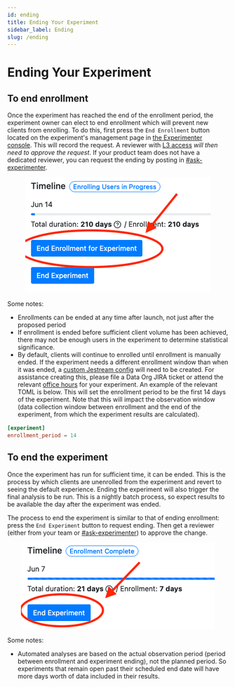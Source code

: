 ```yaml
---
id: ending
title: Ending Your Experiment
sidebar_label: Ending
slug: /ending
---
```


# Ending Your Experiment

## To end enrollment

Once the experiment has reached the end of the enrollment period, the experiment owner can elect to end enrollment which will prevent new clients from enrolling. To do this, first press the `End Enrollment` button located on the experiment's management page in [the Experimenter console](https://experimenter.services.mozilla.com). This will record the request. A reviewer with [L3 access](/access) *will then need to approve the request*. If your product team does not have a dedicated reviewer, you can request the ending by posting in [#ask-experimenter](https://mozilla.slack.com/archives/CF94YGE03).

<p align="center">
    <img src="/img/workflow/end_enrollment.png"></img>
</p>

Some notes:
* Enrollments can be ended at any time after launch, not just after the proposed period
* If enrollment is ended before sufficient client volume has been achieved, there may not be enough users in the experiment to determine statistical significance.
* By default, clients will continue to enrolled until enrollment is manually ended. If the experiment needs a different enrollment window than when it was ended, a [custom Jestream config](/jetstream/configuration) will need to be created. For assistance creating this, please file a Data Org JIRA ticket or attend the relevant [office hours](https://mozilla-hub.atlassian.net/wiki/spaces/DATA/pages/6849684/Office+Hours) for your experiment. An example of the relevant TOML is below. This will set the enrollment period to be the first 14 days of the experiment. Note that this will impact the observation window (data collection window between enrollment and the end of the experiment, from which the experiment results are calculated).

```toml
[experiment]
enrollment_period = 14
```



## To end the experiment

Once the experiment has run for sufficient time, it can be ended. This is the process by which clients are unenrolled from the experiment and revert to seeing the default experience. Ending the experiment will also trigger the final analysis to be run. This is a nightly batch process, so expect results to be available the day after the experiment was ended.

The process to end the experiment is similar to that of ending enrollment: press the `End Experiment` button to request ending. Then get a reviewer (either from your team or [#ask-experimenter](https://mozilla.slack.com/archives/CF94YGE03)) to approve the change.

<p align="center">
    <img src="/img/workflow/end_experiment.png"></img>
</p>

Some notes:
* Automated analyses are based on the actual observation period (period between enrollment and experiment ending), not the planned period. So experiments that remain open past their scheduled end date will have more days worth of data included in their results.

